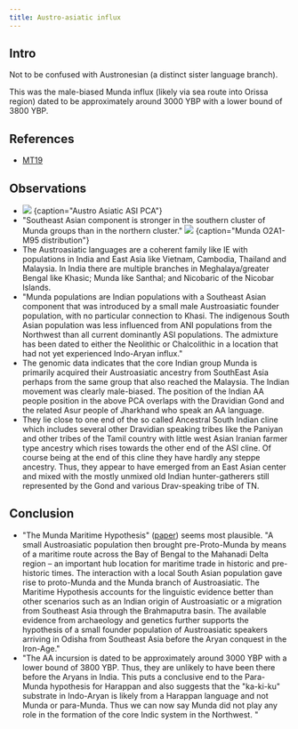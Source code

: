 ```yaml
---
title: Austro-asiatic influx
---
```


## Intro
Not to be confused with Austronesian (a distinct sister language branch).

This was the male-biased Munda influx (likely via sea route into Orissa region) dated to be approximately around 3000 YBP with a lower bound of 3800 YBP.

## References
- [MT19](https://twitter.com/blog_supplement/status/1107890973311451136)

## Observations
- ![](../images/austro-asiatic-asi-pca.png)
{caption="Austro Asiatic ASI PCA"}
- "Southeast Asian component is stronger in the southern cluster of Munda groups than in the northern cluster." ![](../images/munda-o2a1-m95.png)
{caption="Munda O2A1-M95 distribution"}
- The Austroasiatic languages are a coherent family like IE with populations in India and East Asia like Vietnam, Cambodia, Thailand and Malaysia. In India there are multiple branches in Meghalaya/greater Bengal like Khasic; Munda like Santhal; and Nicobaric of the Nicobar Islands.
- "Munda populations are Indian populations with a Southeast Asian component that was introduced by a small male Austroasiatic founder population, with no particular connection to Khasi. The indigenous South Asian population was less influenced from ANI populations from the Northwest than all current dominantly ASI populations. The admixture has been dated to either the Neolithic or Chalcolithic in a location that had not yet experienced Indo-Aryan influx."
- The genomic data indicates that the core Indian group Munda is primarily acquired their Austroasiatic ancestry from SouthEast Asia perhaps from the same group that also reached the Malaysia. The Indian movement was clearly male-biased. The position of the Indian AA people position in the above PCA overlaps with the Dravidian Gond and the related Asur people of Jharkhand who speak an AA language.
- They lie close to one end of the so called Ancestral South Indian cline which includes several other Dravidian speaking tribes like the Paniyan and other tribes of the Tamil country with little west Asian Iranian farmer type ancestry which rises towards the other end of the ASI cline. Of course being at the end of this cline they have hardly any steppe ancestry. Thus, they appear to have emerged from an East Asian center and mixed with the mostly unmixed old Indian hunter-gatherers still represented by the Gond and various Drav-speaking tribe of TN.  


## Conclusion
- "The Munda Maritime Hypothesis" ([paper](https://evols.library.manoa.hawaii.edu/handle/10524/52454)) seems most plausible. "A small Austroasiatic population then brought pre-Proto-Munda by means of a maritime route across the Bay of Bengal to the Mahanadi Delta region – an important hub location for maritime trade in historic and pre-historic times. The interaction with a local South Asian population gave rise to proto-Munda and the Munda branch of Austroasiatic. The Maritime Hypothesis accounts for the linguistic evidence better than other scenarios such as an Indian origin of Austroasiatic or a migration from Southeast Asia through the Brahmaputra basin. The available evidence from archaeology and genetics further supports the hypothesis of a small founder population of Austroasiatic speakers arriving in Odisha from Southeast Asia before the Aryan conquest in the Iron-Age." 
- "The AA incursion is dated to be approximately around 3000 YBP with a lower bound of 3800 YBP. Thus, they are unlikely to have been there before the Aryans in India. This puts a conclusive end to the Para-Munda hypothesis for Harappan and also suggests that the "ka-ki-ku" substrate in Indo-Aryan is likely from a Harappan language and not Munda or para-Munda. Thus we can now say Munda did not play any role in the formation of the core Indic system in the Northwest. "
